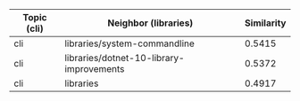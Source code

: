| Topic (cli) | Neighbor (libraries) | Similarity |
|-------------|-------------------|------------|
| cli | libraries/system-commandline | 0.5415 |
| cli | libraries/dotnet-10-library-improvements | 0.5372 |
| cli | libraries | 0.4917 |
